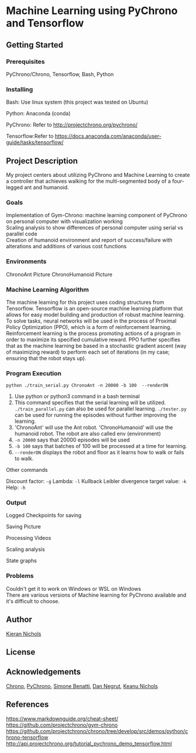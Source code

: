# Machine Learning using PyChrono and Tensorflow

## Getting Started

### Prerequisites
PyChrono/Chrono,
Tensorflow,
Bash,
Python

### Installing
Bash: Use linux system (this project was tested on Ubuntu)

Python: Anaconda (conda)

PyChrono: Refer to http://projectchrono.org/pychrono/

Tensorflow:Refer to https://docs.anaconda.com/anaconda/user-guide/tasks/tensorflow/


## Project Description
My project centers about utilizing PyChrono and Machine Learning to create a controller that achieves walking for the multi-segmented body of a four-legged ant and humanoid.  

### Goals
Implementation of Gym-Chrono: machine learning component of PyChrono on personal computer with visualization working  
Scaling analysis to show differences of personal computer using serial vs parallel code  
Creation of humanoid environment and report of success/failure with alterations and additions of various cost functions  

### Environments
ChronoAnt
Picture
ChronoHumanoid
Picture

### Machine Learning Algorithm
The machine learning for this project uses coding structures from Tensorflow. Tensorflow is an open-source machine learning platform that allows for easy model building and production of robust machine learning. To solve tasks, neural networks will be used in the process of Proximal Policy Optimization (PPO), which is a form of reinforcement learning. Reinforcement learning is the process promoting actions of a program in order to maximize its specified cumulative reward. PPO further specifies that as the machine learning be based in a stochastic gradient ascent (way of maximizing reward) to perform each set of iterations (in my case; ensuring that the robot stays up).


### Program Execution

`python ./train_serial.py ChronoAnt -n 20000 -b 100  --renderON`

1. Use python or python3 command in a bash terminal
2. This command specifies that the serial learning will be utilized. `./train_parallel.py` can also be used for parallel learning. `./tester.py` can be used for running the episodes without further improving the learning. 
3. 'ChronoAnt' will use the Ant robot. 'ChronoHumanoid' will use the humanoid robot. The robot are also called env (environment)
4. `-n 20000` says that 20000 episodes will be used
5. `-b 100` says that batches of 100 will be processed at a time for learning.
6. `--renderON` displays the robot and floor as it learns how to walk or fails to walk.

Other commands

Discount factor: `-g`
Lambda: `-l`
Kullback Leibler divergence target value: `-k`
Help: `-h`


### Output

Logged Checkpoints for saving

Saving Picture

Processing Videos

Scaling analysis

State graphs

### Problems
Couldn't get it to work on Windows or WSL on Windows  
There are various versions of Machine learning for PyChrono available and it's difficult to choose.


## Author

[Kieran Nichols](https://github.com/kieran-nichols)

## License

## Acknowledgements

[Chrono](http://projectchrono.org/),  [PyChrono](https://projectchrono.org/pychrono/),  [Simone Benatti](https://github.com/Benatti1991),  [Dan Negrut](http://homepages.cae.wisc.edu/~negrut/),  [Keanu Nichols](https://github.com/kmn5409)

## References
https://www.markdownguide.org/cheat-sheet/
https://github.com/projectchrono/gym-chrono
https://github.com/projectchrono/chrono/tree/develop/src/demos/python/chrono-tensorflow
http://api.projectchrono.org/tutorial_pychrono_demo_tensorflow.html
